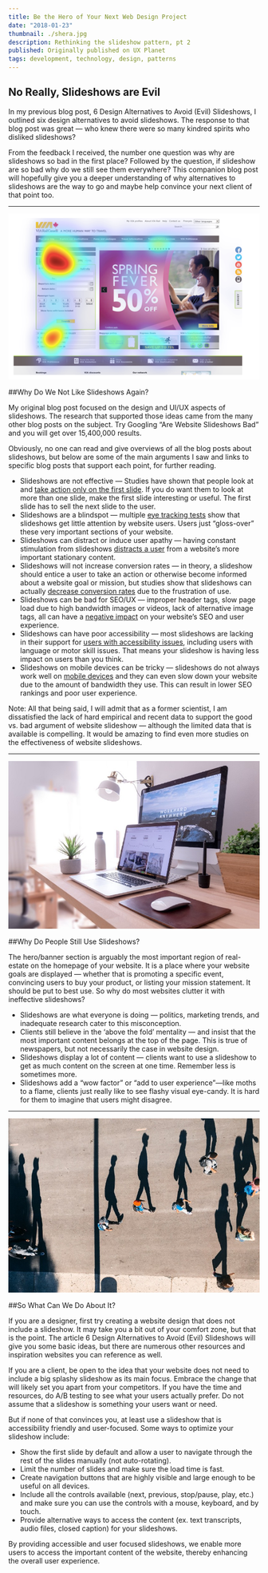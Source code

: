 ```yaml
---
title: Be the Hero of Your Next Web Design Project
date: "2018-01-23"
thumbnail: ./shera.jpg
description: Rethinking the slideshow pattern, pt 2
published: Originally published on UX Planet
tags: development, technology, design, patterns
---
```


## No Really, Slideshows are Evil
<span>In my previous blog post, 6 Design Alternatives to Avoid (Evil) Slideshows, I outlined six design alternatives to avoid slideshows. The response to that blog post was great &mdash; who knew there were so many kindred spirits who disliked slideshows?</span></p><p class="c0"><span class="c2">From the feedback I received, the number one question was why are slideshows so bad in the first place? Followed by the question, if slideshow are so bad why do we still see them everywhere? This companion blog post will hopefully give you a deeper understanding of why alternatives to slideshows are the way to go and maybe help convince your next client of that point too.</span></p>

<hr>
<div class="kg-card kg-image-card kg-width-medium">

![slideshow](./slideshow1.png)

</div>

##Why Do We Not Like Slideshows Again?

<p class="c0"><span class="c2">My original blog post focused on the design and UI/UX aspects of slideshows. The research that supported those ideas came from the many other blog posts on the subject. Try Googling &ldquo;Are Website Slideshows Bad&rdquo; and you will get over 15,400,000 results.</span></p><p class="c0"><span class="c2">Obviously, no one can read and give overviews of all the blog posts about slideshows, but below are some of the main arguments I saw and links to specific blog posts that support each point, for further reading.</span></p><ul class="c9 lst-kix_shdhg12pn6e0-0 start"><li class="c3"><span class="c7">Slideshows are not effective</span><span>&nbsp;&mdash; Studies have shown that people look at and <a class="c1" href="https://www.google.com/url?q=https://erikrunyon.com/2013/01/carousel-stats/&amp;sa=D&amp;ust=1560197092035000" target="_blank" rel="noopener noreferrer">take action only on the first slide</a></span><span class="c2">. If you do want them to look at more than one slide, make the first slide interesting or useful. The first slide has to sell the next slide to the user.</span></li><li class="c3"><span class="c7">Slideshows are a blindspot</span><span>&nbsp;&mdash; multiple <a class="c1" href="https://www.google.com/url?q=http://beantin.se/sliding-banner-content-slider-carousel-rotator/&amp;sa=D&amp;ust=1560197092036000" target="_blank" rel="noopener noreferrer">eye tracking tests</a></span><span class="c2">&nbsp;show that slideshows get little attention by website users. Users just &ldquo;gloss-over&rdquo; these very important sections of your website.</span></li><li class="c3"><span class="c7">Slideshows can distract or induce user apathy</span><span>&nbsp;&mdash; having constant stimulation from slideshows <a class="c1" href="https://www.google.com/url?q=https://conversionxl.com/blog/dont-use-automatic-image-sliders-or-carousels/&amp;sa=D&amp;ust=1560197092037000" target="_blank" rel="noopener noreferrer">distracts a user</a></span><span class="c2">&nbsp;from a website&rsquo;s more important stationary content.</span></li><li class="c3"><span class="c7">Slideshows will not increase conversion rates</span><span>&nbsp;&mdash; in theory, a slideshow should entice a user to take an action or otherwise become informed about a website goal or mission, but studies show that slideshows can actually <a class="c1" href="https://www.google.com/url?q=https://instapage.com/blog/6-reasons-why-image-sliders-are-bad-for-conversions&amp;sa=D&amp;ust=1560197092039000" target="_blank" rel="noopener noreferrer">decrease conversion rates</a></span><span class="c2">&nbsp;due to the frustration of use.</span></li><li class="c3"><span class="c7">Slideshows can be bad for SEO/UX</span><span>&nbsp;&mdash; improper header tags, slow page load due to high bandwidth images or videos, lack of alternative image tags, all can have a <a class="c1" href="https://www.google.com/url?q=https://instapage.com/blog/6-reasons-why-image-sliders-are-bad-for-conversions&amp;sa=D&amp;ust=1560197092040000" target="_blank" rel="noopener noreferrer">negative impact</a></span><span class="c2">&nbsp;on your website&rsquo;s SEO and user experience.</span></li><li class="c3"><span class="c7">Slideshows can have poor accessibility</span><span>&nbsp;&mdash; most slideshows are lacking in their support for <a class="c1" href="https://www.google.com/url?q=https://www.w3.org/WAI/EO/Drafts/tutorials/sliders/&amp;sa=D&amp;ust=1560197092041000" target="_blank" rel="noopener noreferrer">users with accessibility issues</a></span><span class="c2">, including users with language or motor skill issues. That means your slideshow is having less impact on users than you think.</span></li><li class="c3"><span class="c7">Slideshows on mobile devices can be tricky</span><span>&nbsp;&mdash; slideshows do not always work well on <a class="c1" href="https://www.google.com/url?q=https://www.smashingmagazine.com/2015/02/carousel-usage-exploration-on-mobile-e-commerce-websites/&amp;sa=D&amp;ust=1560197092041000" target="_blank" rel="noopener noreferrer">mobile devices</a></span><span class="c2">&nbsp;and they can even slow down your website due to the amount of bandwidth they use. This can result in lower SEO rankings and poor user experience.</span></li></ul><p class="c0"><span class="c2">Note: All that being said, I will admit that as a former scientist, I am dissatisfied the lack of hard empirical and recent data to support the good vs. bad argument of website slideshow &mdash; although the limited data that is available is compelling. It would be amazing to find even more studies on the effectiveness of website slideshows.</span></p>

<hr>
<div class="kg-card kg-image-card kg-width-medium">

![slideshow](./slideshow2.jpg)

</div>

##Why Do People Still Use Slideshows?
<p class="c0"><span class="c2">The hero/banner section is arguably the most important region of real-estate on the homepage of your website. It is a place where your website goals are displayed &mdash; whether that is promoting a specific event, convincing users to buy your product, or listing your mission statement. It should be put to best use. So why do most websites clutter it with ineffective slideshows?</span></p><ul class="c9 lst-kix_tcsl8o9eafjo-0 start"><li class="c3"><span class="c7">Slideshows are what everyone is doing</span><span class="c2">&nbsp;&mdash; politics, marketing trends, and inadequate research cater to this misconception.</span></li><li class="c3"><span class="c7">Clients still believe in the &lsquo;above the fold&rsquo; mentality </span><span class="c2">&mdash; and insist that the most important content belongs at the top of the page. This is true of newspapers, but not necessarily the case in website design.</span></li><li class="c3"><span class="c7">Slideshows display a lot of content</span><span class="c2">&nbsp;&mdash; clients want to use a slideshow to get as much content on the screen at one time. Remember less is sometimes more.</span></li><li class="c3"><span class="c7">Slideshows add a &ldquo;wow factor&rdquo; or &ldquo;add to user experience&rdquo;</span><span class="c2">&mdash;like moths to a flame, clients just really like to see flashy visual eye-candy. It is hard for them to imagine that users might disagree.</span></li></ul>

<hr>
<div class="kg-card kg-image-card kg-width-medium">

![slideshow](./slideshow3.jpg)

</div>

##So What Can We Do About It?
<p class="c0"><span>If you are a designer, first try creating a website design that does not include a slideshow. It may take you a bit out of your comfort zone, but that is the point. The article 6 Design Alternatives to Avoid (Evil) Slideshows will give you some basic ideas, but there are numerous other resources and inspiration websites you can reference as well.</span></p><p class="c0"><span class="c2">If you are a client, be open to the idea that your website does not need to include a big splashy slideshow as its main focus. Embrace the change that will likely set you apart from your competitors. If you have the time and resources, do A/B testing to see what your users actually prefer. Do not assume that a slideshow is something your users want or need.</span></p><p class="c0"><span class="c2">But if none of that convinces you, at least use a slideshow that is accessibility friendly and user-focused. Some ways to optimize your slideshow include:</span></p><ul class="c9 lst-kix_5fefjmm0xxzh-0 start"><li class="c3"><span class="c2">Show the first slide by default and allow a user to navigate through the rest of the slides manually (not auto-rotating).</span></li><li class="c3"><span class="c2">Limit the number of slides and make sure the load time is fast.</span></li><li class="c3"><span class="c2">Create navigation buttons that are highly visible and large enough to be useful on all devices.</span></li><li class="c3"><span class="c2">Include all the controls available (next, previous, stop/pause, play, etc.) and make sure you can use the controls with a mouse, keyboard, and by touch.</span></li><li class="c3"><span class="c2">Provide alternative ways to access the content (ex. text transcripts, audio files, closed caption) for your slideshows.</span></li></ul><p class="c0"><span class="c2">By providing accessible and user focused slideshows, we enable more users to access the important content of the website, thereby enhancing the overall user experience.</span></p>